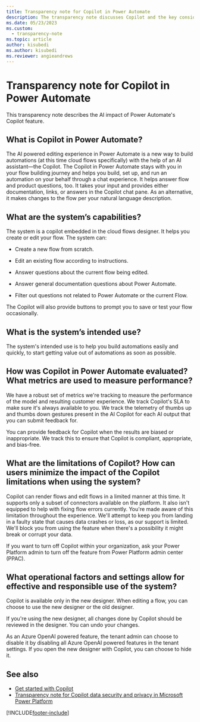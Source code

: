 ```yaml
---
title: Transparency note for Copilot in Power Automate
description: The transparency note discusses Copilot and the key considerations for making use of this technology responsibly.
ms.date: 05/23/2023
ms.custom: 
  - transparency-note
ms.topic: article
author: kisubedi
ms.author: kisubedi
ms.reviewer: angieandrews
---
```


# Transparency note for Copilot in Power Automate

This transparency note describes the AI impact of Power Automate's Copilot feature.

## What is Copilot in Power Automate?

The AI powered editing experience in Power Automate is a new way to build automations (at this time cloud flows specifically) with the help of an AI assistant&mdash;the Copilot. The Copilot in Power Automate stays with you in your flow building journey and helps you build, set up, and run an automation on your behalf through a chat experience. It helps answer flow and product questions, too. It takes your input and provides either documentation, links, or answers in the Copilot chat pane. As an alternative, it makes changes to the flow per your natural language description.

## What are the system’s capabilities?

The system is a copilot embedded in the cloud flows designer. It helps you create or edit your flow. The system can:

- Create a new flow from scratch.

- Edit an existing flow according to instructions.

- Answer questions about the current flow being edited.

- Answer general documentation questions about Power Automate.

- Filter out questions not related to Power Automate or the current Flow.

The Copilot will also provide buttons to prompt you to save or test your flow occasionally.

## What is the system’s intended use?

The system's intended use is to help you build automations easily and quickly, to start getting value out of automations as soon as possible.

## How was Copilot in Power Automate evaluated? What metrics are used to measure performance?

We have a robust set of metrics we're tracking to measure the performance of the model and resulting customer experience. We track Copilot's SLA to make sure it's always available to you. We track the telemetry of thumbs up and thumbs down gestures present in the AI Copilot for each AI output that you can submit feedback for.

You can provide feedback for Copilot when the results are biased or inappropriate. We track this to ensure that Copilot is compliant, appropriate, and bias-free.

## What are the limitations of Copilot? How can users minimize the impact of the Copilot limitations when using the system?

Copilot can render flows and edit flows in a limited manner at this time. It supports only a subset of connectors available on the platform. It also isn't equipped to help with fixing flow errors currently. You're made aware of this limitation throughout the experience. We'll attempt to keep you from landing in a faulty state that causes data crashes or loss, as our support is limited. We'll block you from using the feature when there's a possibility it might break or corrupt your data.

If you want to turn off Copilot within your organization, ask your Power Platform admin to turn off the feature from Power Platform admin center (PPAC).

## What operational factors and settings allow for effective and responsible use of the system?

Copilot is available only in the new designer. When editing a flow, you can choose to use the new designer or the old designer.

If you're using the new designer, all changes done by Copilot should be reviewed in the designer. You can undo your changes.

As an Azure OpenAI powered feature, the tenant admin can choose to disable it by disabling all Azure OpenAI powered features in the tenant settings. If you open the new designer with Copilot, you can choose to hide it.

## See also

- [Get started with Copilot ](get-started-with-copilot.md)
- [Transparency note for Copilot data security and privacy in Microsoft Power Platform](/power-platform/transparency-note-copilot-data-security-privacy)

[!INCLUDE[footer-include](./includes/footer-banner.md)]